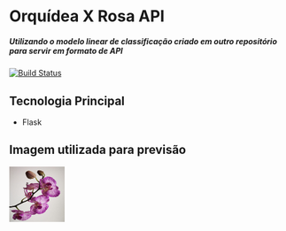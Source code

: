 # Orquídea X Rosa API
##### Utilizando o modelo linear de classificação criado em outro repositório para  servir em formato de API
[![Build Status](https://travis-ci.org/joemccann/dillinger.svg?branch=master)](https://travis-ci.org/joemccann/dillinger)

## Tecnologia Principal

- Flask

## Imagem utilizada para previsão
<img src="https://github.com/jeffersonmatheusdev/sklearn-API-flower-categorizer/blob/main/Prints/image_to_predict.jpg" width="100" height="100">
